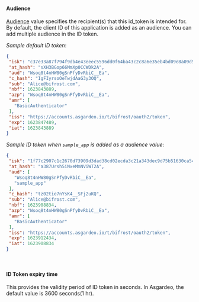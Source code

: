 #### Audience
[Audience](https://openid.net/specs/openid-connect-core-1_0.html#IDToken) value specifies the recipient(s) that this id_token is intended for. By default, the client ID of this application is added as an audience. You can add multiple audience in the ID token.

 _Sample default ID token_:
 ```json
 {
  "isk": "c37e33a87f794f9db4e43eeec5596dd0f64ba43c2c8a6e35eb4bd09e8a09d58a",
  "at_hash": "sXH3BGop66MmXp0CCWDk2A",
  "aud": "Wsoq8t4nHW80gSnPfyDvRbiC__Ea",
  "c_hash": "IgFIyrsoOeTwjdAaG3y3OQ",
  "sub": "Alice@bifrost.com",
  "nbf": 1623843889,
  "azp": "Wsoq8t4nHW80gSnPfyDvRbiC__Ea",
  "amr": [
    "BasicAuthenticator"
  ],
  "iss": "https://accounts.asgardeo.io/t/bifrost/oauth2/token",
  "exp": 1623847489,
  "iat": 1623843889
 }
 ```

 _Sample ID token when `sample_app` is added as a audience value_:

 ```json
 {
  "isk": "1f77c2907c1c2670d73909d3dad38cd02ecda3c21a343dec9d75b51630ca5418",
  "at_hash": "a387Ursh5iNxeMmNViWT2A",
  "aud": [
    "Wsoq8t4nHW80gSnPfyDvRbiC__Ea",
    "sample_app"
  ],
  "c_hash": "tz02tie7nYsK4__SFj2uKQ",
  "sub": "Alice@bifrost.com",
  "nbf": 1623908834,
  "azp": "Wsoq8t4nHW80gSnPfyDvRbiC__Ea",
  "amr": [
    "BasicAuthenticator"
  ],
  "iss": "https://accounts.asgardeo.io/t/bifrost/oauth2/token",
  "exp": 1623912434,
  "iat": 1623908834
 }
 ```
<br>

#### ID Token expiry time
This provides the validity period of ID token in seconds. In Asgardeo, the default value is 3600 seconds(1 hr).
